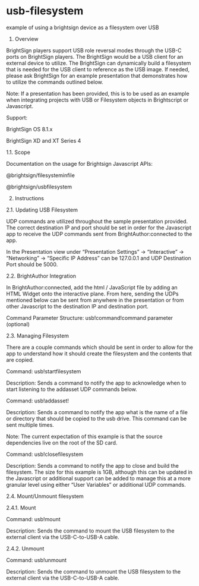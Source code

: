 # usb-filesystem
example of using a brightsign device as a filesystem over USB

1. Overview

BrightSign players support USB role reversal modes through the USB-C ports on BrightSign players. The BrightSign would be a USB client for an external device to utilize. The BrightSign can dynamically build a filesystem that is needed for the USB client to reference as the USB image. If needed, please ask BrightSign for an example presentation that demonstrates how to utilize the commands outlined below. 

Note: If a presentation has been provided, this is to be used as an example when integrating projects with USB or Filesystem objects in Brightscript or Javascript.

Support:

BrightSign OS 8.1.x

BrightSign XD and XT Series 4

1.1. Scope

Documentation on the usage for Brightsign Javascript APIs:

@brightsign/filesysteminfile

@brightsign/usbfilesystem


2. Instructions

2.1. Updating USB Filesystem

UDP commands are utilized throughout the sample presentation provided. The correct destination IP and port should be set in order for the Javascript app to receive the UDP commands sent from BrightAuthor:connected to the app. 

In the Presentation view under  “Presentation Settings” -> “Interactive” -> “Networking” -> “Specific IP Address” can be 127.0.0.1 and UDP Destination Port should be 5000. 

2.2. BrightAuthor Integration

In BrightAuthor:connected, add the html / JavaScript file by adding an HTML Widget onto the interactive plane. From here, sending the UDPs mentioned below can be sent from anywhere in the presentation or from other Javascript to the destination IP and destination port. 

Command Parameter Structure: usb!command!command parameter (optional)

2.3. Managing Filesystem

There are a couple commands which should be sent in order to allow for the app to understand how it should create the filesystem and the contents that are copied. 

Command: usb!startfilesystem

Description: Sends a command to notify the app to acknowledge when to start listening to the addasset UDP commands below. 

Command: usb!addasset!<filename or directory>
  
Description: Sends a command to notify the app what is the name of a file or directory that should be copied to the usb drive. This command can be sent multiple times.

Note: The current expectation of this example is that the source dependencies live on the root of the SD card.

Command: usb!closefilesystem

Description: Sends a command to notify the app to close and build the filesystem. The size for this example is 1GB, although this can be updated in the Javascript or additional support can be added to manage this at a more granular level using either “User Variables” or additional UDP commands.

2.4. Mount/Unmount filesystem

2.4.1. Mount

Command: usb!mount

Description: Sends the command to mount the USB filesystem to the external client via the USB-C-to-USB-A cable.

2.4.2. Unmount

Command: usb!unmount

Description: Sends the command to unmount the USB filesystem to the external client via the USB-C-to-USB-A cable.
